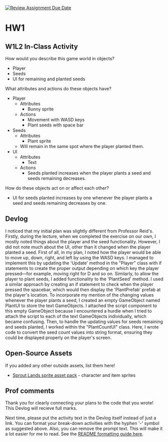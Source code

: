 [![Review Assignment Due Date](https://classroom.github.com/assets/deadline-readme-button-22041afd0340ce965d47ae6ef1cefeee28c7c493a6346c4f15d667ab976d596c.svg)](https://classroom.github.com/a/MjLLqDcN)
# HW1
## W1L2 In-Class Activity
How would you describe this game world in objects?
- Player
- Seeds
- UI for remaining and planted seeds 

What attributes and actions do these objects have?
- Player
  - Attributes
    - Bunny sprite 
  - Actions
    - Movement with WASD keys 
    - Plant seeds with space bar
- Seeds 
  - Attributes
    - Plant sprite
  - Will remain in the same spot where the player planted them.
- UI
  - Attributes
    - Text
  - Actions
    - Seeds planted increases when the player plants a seed and seeds remaining decreases.

How do these objects act on or affect each other?
- UI for seeds planted increases by one whenever the player plants a seed and seeds remaining decreases by one.

## Devlog
I noticed that my initial plan was slightly different from Professor Reid's. Firstly, during the lecture, when we completed the exercise on our own, I mostly noted things about the player and the seed functionality. However, I did not note much about the UI, other than it changed when the player planted a seed. First of all, in my plan, I noted how the player would be able to move up, down, right, and left by using the WASD keys. I managed to implement this by updating the 'Update' method in the "Player" class with if statements to create the proper output depending on which key the player pressed—for example, moving right for D and so on. Similarly, to allow the player to plant seeds, I added functionality to the 'PlantSeed' method. I used a similar approach by creating an if statement to check when the player pressed the spacebar, which would then display the 'PlantPrefab' prefab at the player's location. To incorporate my mention of the changing values whenever the player plants a seed, I created an empty GameObject named PlantUI to store the text GameObjects. I attached the script component to this empty GameObject because I encountered a hurdle when I tried to attach the script to each of the text GameObjects individually, which became confusing. Then, to handle the updating values for seeds remaining and seeds planted, I worked within the "PlantCountUI" class. Here, I wrote code to convert the seed count values into string format, ensuring they could be displayed properly on the player's screen.


## Open-Source Assets
If you added any other outside assets, list them here!
- [Sprout Lands sprite asset pack](https://cupnooble.itch.io/sprout-lands-asset-pack) - character and item sprites

## Prof comments
Thank you for clearly connecting your plans to the code that you wrote! This Devlog will recieve full marks.

Next time, please put the activity text in the Devlog itself instead of just a link. You can format your break-down activities with the hyphen '-' symbol as suggested above. Also, you can remove the prompt text. This will make it a lot easier for me to read. See the [README formatting guide here](https://docs.github.com/en/get-started/writing-on-github/getting-started-with-writing-and-formatting-on-github/basic-writing-and-formatting-syntax).
